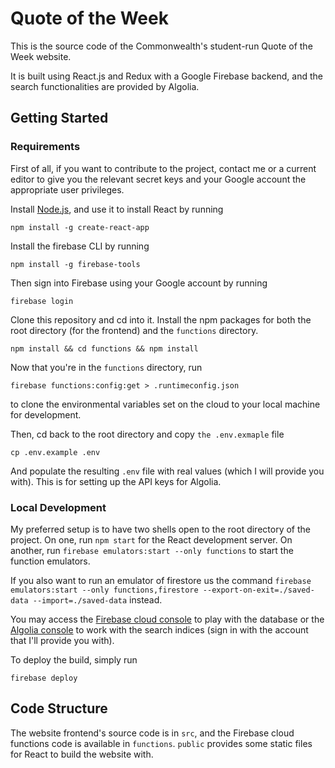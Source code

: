 # Quote of the Week

This is the source code of the Commonwealth's student-run Quote of the Week website.

It is built using React.js and Redux with a Google Firebase backend, and the search functionalities are provided by Algolia.

## Getting Started

### Requirements

First of all, if you want to contribute to the project, contact me or a current editor to give you the relevant secret keys and your Google account the appropriate user privileges.

Install [Node.js](https://nodejs.org/en/download/), and use it to install React by running

```npm install -g create-react-app```

Install the firebase CLI by running

```npm install -g firebase-tools```

Then sign into Firebase using your Google account by running

```firebase login```

Clone this repository and cd into it. Install the npm packages for both the root directory (for the frontend) and the `functions` directory.

```npm install && cd functions && npm install```

Now that you're in the `functions` directory, run

```firebase functions:config:get > .runtimeconfig.json```

to clone the environmental variables set on the cloud to your local machine for development.

Then, cd back to the root directory and copy `the .env.exmaple` file

```cp .env.example .env```

And populate the resulting `.env` file with real values (which I will provide you with). This is for setting up the API keys for Algolia.

### Local Development

My preferred setup is to have two shells open to the root directory of the project. On one, run `npm start` for the React development server. On another, run `firebase emulators:start --only functions` to start the function emulators.

If you also want to run an emulator of firestore us the command `firebase emulators:start --only functions,firestore --export-on-exit=./saved-data --import=./saved-data` instead.

You may access the [Firebase cloud console](https://console.firebase.google.com/) to play with the database or the [Algolia console](https://www.algolia.com/apps/DLRD60KG2Y) to work with the search indices (sign in with the account that I'll provide you with). 

To deploy the build, simply run

```firebase deploy```

## Code Structure

The website frontend's source code is in `src`, and the Firebase cloud functions code is available in `functions`. `public` provides some static files for React to build the website with. 